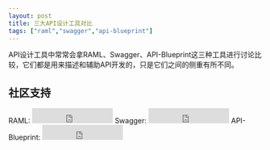 ```yaml
---
layout: post
title: 三大API设计工具对比
tags: ["raml","swagger","api-blueprint"]
---
```


API设计工具中常常会拿RAML、Swagger、API-Blueprint这三种工具进行讨论比较，它们都是用来描述和辅助API开发的，只是它们之间的侧重有所不同。

## 社区支持

RAML: <iframe src="https://ghbtns.com/github-btn.html?user=raml-org&repo=raml-spec&type=star&count=true&size=large&v=2" frameborder="0" scrolling="0" width="160px" height="30px"></iframe>
Swagger: <iframe src="https://ghbtns.com/github-btn.html?user=swagger-api&repo=swagger-ui&type=star&count=true&size=large&v=2" frameborder="0" scrolling="0" width="160px" height="30px"></iframe>
API-Blueprint: <iframe src="https://ghbtns.com/github-btn.html?user=apiaryio&repo=api-blueprint&type=star&count=true&size=large&v=2" frameborder="0" scrolling="0" width="160px" height="30px"></iframe>